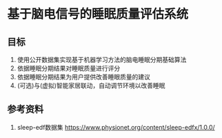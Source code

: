 # 基于脑电信号的睡眠质量评估系统


## 目标

1. 使用公开数据集实现基于机器学习方法的脑电睡眠分期基础算法
2. 依据睡眠分期结果对睡眠质量进行评分
3. 依据睡眠分期结果为用户提供改善睡眼质量的建议
4. (可选)与(虚拟)智能家居联动，自动调节环境以改善睡眠


## 参考资料

1. sleep-edf数据集
https://www.physionet.org/content/sleep-edfx/1.0.0/

